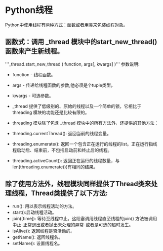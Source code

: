# Python线程
Python中使用线程有两种方式：函数或者用类来包装线程对象。

## 函数式：调用 _thread 模块中的start_new_thread()函数来产生新线程。
'''_thread.start_new_thread ( function, args[, kwargs] )'''
参数说明:
* function - 线程函数。
* args - 传递给线程函数的参数,他必须是个tuple类型。
* kwargs - 可选参数。

* _thread 提供了低级别的、原始的线程以及一个简单的锁，它相比于 threading 模块的功能还是比较有限的。
* threading 模块除了包含 _thread 模块中的所有方法外，还提供的其他方法：
* threading.currentThread(): 返回当前的线程变量。
* threading.enumerate(): 返回一个包含正在运行的线程的list。正在运行指线程启动后、结束前，不包括启动前和终止后的线程。
* threading.activeCount(): 返回正在运行的线程数量，与len(threading.enumerate())有相同的结果。
## 除了使用方法外，线程模块同样提供了Thread类来处理线程，Thread类提供了以下方法:
* run(): 用以表示线程活动的方法。
* start():启动线程活动。
* join([time]): 等待至线程中止。这阻塞调用线程直至线程的join() 方法被调用中止-正常退出或者抛出未处理的异常-或者是可选的超时发生。
* isAlive(): 返回线程是否活动的。
* getName(): 返回线程名。
* setName(): 设置线程名。
